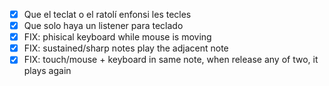 - [X] Que el teclat o el ratolí enfonsi les tecles
- [X] Que solo haya un listener para teclado
- [X] FIX: phisical keyboard while mouse is moving
- [X] FIX: sustained/sharp notes play the adjacent note
- [X] FIX: touch/mouse + keyboard in same note, when release any of two, it plays again